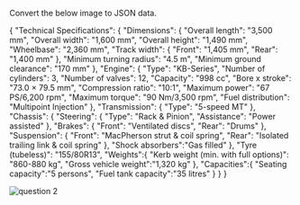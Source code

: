 
Convert the below image to JSON data.


{
  "Technical Specifications": {
    "Dimensions": {
      "Overall length": "3,500 mm",
      "Overall width": "1,600 mm",
      "Overall height": "1,490 mm",
      "Wheelbase": "2,360 mm",
      "Track width": {
        "Front": "1,405 mm",
        "Rear": "1,400 mm"
      },
      "Minimum turning radius": "4.5 m",
      "Minimum ground clearance": "170 mm"
    },
    "Engine": {
      "Type": "KB-Series",
      "Number of cylinders": 3,
      "Number of valves": 12,
      "Capacity": "998 cc",
      "Bore x stroke": "73.0 × 79.5 mm",
      "Compression ratio": "10:1",
      "Maximum power": "67 PS/6,200 rpm",
      "Maximum torque": "90 Nm/3,500 rpm",
      "Fuel distribution": "Multipoint Injection"
    },
    "Transmission": {
      "Type": "5-speed MT"
    },
    "Chassis": {
      "Steering": {
        "Type": "Rack & Pinion",
        "Assistance": "Power assisted"
      },
      "Brakes": {
        "Front": "Ventilated discs",
        "Rear": "Drums"
      },
      "Suspension": {
        "Front": "MacPherson strut & coil spring",
        "Rear": 	"Isolated trailing link & coil spring"
      },
     	"Shock absorbers":"Gas filled"
    },
   	"Tyre (tubeless)": 	"155/80R13",
   	"Weights":{
   		"Kerb weight (min. with full options)": 	"860-880 kg",
   		"Gross vehicle weight":"1,320 kg"
   	},
   	"Capacities":{
   		"Seating capacity":"5 persons",
   		"Fuel tank capacity":"35 litres"
    }
  }
}


![question 2](https://user-images.githubusercontent.com/21954626/126737906-d788da43-ce9d-45ec-9a84-d23c32bb7087.jpg)
